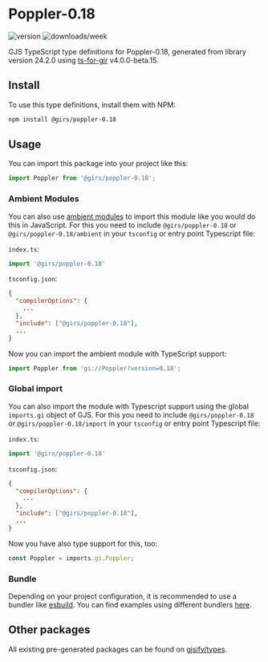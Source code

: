 
# Poppler-0.18

![version](https://img.shields.io/npm/v/@girs/poppler-0.18)
![downloads/week](https://img.shields.io/npm/dw/@girs/poppler-0.18)


GJS TypeScript type definitions for Poppler-0.18, generated from library version 24.2.0 using [ts-for-gir](https://github.com/gjsify/ts-for-gir) v4.0.0-beta.15.


## Install

To use this type definitions, install them with NPM:
```bash
npm install @girs/poppler-0.18
```

## Usage

You can import this package into your project like this:
```ts
import Poppler from '@girs/poppler-0.18';
```

### Ambient Modules

You can also use [ambient modules](https://github.com/gjsify/ts-for-gir/tree/main/packages/cli#ambient-modules) to import this module like you would do this in JavaScript.
For this you need to include `@girs/poppler-0.18` or `@girs/poppler-0.18/ambient` in your `tsconfig` or entry point Typescript file:

`index.ts`:
```ts
import '@girs/poppler-0.18'
```

`tsconfig.json`:
```json
{
  "compilerOptions": {
    ...
  },
  "include": ["@girs/poppler-0.18"],
  ...
}
```

Now you can import the ambient module with TypeScript support: 

```ts
import Poppler from 'gi://Poppler?version=0.18';
```

### Global import

You can also import the module with Typescript support using the global `imports.gi` object of GJS.
For this you need to include `@girs/poppler-0.18` or `@girs/poppler-0.18/import` in your `tsconfig` or entry point Typescript file:

`index.ts`:
```ts
import '@girs/poppler-0.18'
```

`tsconfig.json`:
```json
{
  "compilerOptions": {
    ...
  },
  "include": ["@girs/poppler-0.18"],
  ...
}
```

Now you have also type support for this, too:

```ts
const Poppler = imports.gi.Poppler;
```

### Bundle

Depending on your project configuration, it is recommended to use a bundler like [esbuild](https://esbuild.github.io/). You can find examples using different bundlers [here](https://github.com/gjsify/ts-for-gir/tree/main/examples).

## Other packages

All existing pre-generated packages can be found on [gjsify/types](https://github.com/gjsify/types).


